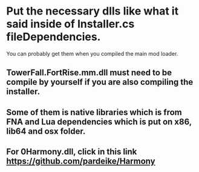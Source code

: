 # Put the necessary dlls like what it said inside of Installer.cs fileDependencies.
You can probably get them when you compiled the main mod loader.
## TowerFall.FortRise.mm.dll must need to be compile by yourself if you are also compiling the installer.

## Some of them is native libraries which is from FNA and Lua dependencies which is put on x86, lib64 and osx folder.

## For 0Harmony.dll, click in this link https://github.com/pardeike/Harmony